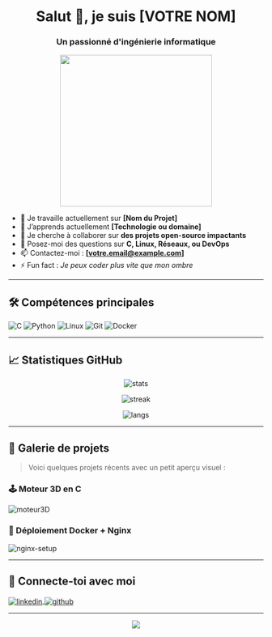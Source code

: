 <h1 align="center">Salut 👋, je suis [VOTRE NOM]</h1>
<h3 align="center">Un passionné d'ingénierie informatique</h3>

<p align="center">
  <img src="https://media.giphy.com/media/qgQUggAC3Pfv687qPC/giphy.gif" width="300"/>
</p>

- 🔭 Je travaille actuellement sur **[Nom du Projet]**
- 🌱 J’apprends actuellement **[Technologie ou domaine]**
- 👯 Je cherche à collaborer sur **des projets open-source impactants**
- 💬 Posez-moi des questions sur **C, Linux, Réseaux, ou DevOps**
- 📫 Contactez-moi : **[votre.email@example.com]**
- ⚡ Fun fact : *Je peux coder plus vite que mon ombre*

---

## 🛠️ Compétences principales

![C](https://img.shields.io/badge/C-%2300599C.svg?style=flat&logo=c&logoColor=white)
![Python](https://img.shields.io/badge/Python-3670A0?style=flat&logo=python&logoColor=ffdd54)
![Linux](https://img.shields.io/badge/Linux-FCC624?style=flat&logo=linux&logoColor=black)
![Git](https://img.shields.io/badge/Git-F05032?style=flat&logo=git&logoColor=white)
![Docker](https://img.shields.io/badge/Docker-2496ED?style=flat&logo=docker&logoColor=white)

---

## 📈 Statistiques GitHub

<p align="center">
  <img src="https://github-readme-stats.vercel.app/api?username=VOTRE_USERNAME&show_icons=true&theme=radical" alt="stats" />
</p>

<p align="center">
  <img src="https://github-readme-streak-stats.herokuapp.com/?user=VOTRE_USERNAME&theme=radical" alt="streak" />
</p>

<p align="center">
  <img src="https://github-readme-stats.vercel.app/api/top-langs/?username=VOTRE_USERNAME&layout=compact&theme=radical" alt="langs" />
</p>

---

## 📸 Galerie de projets

> Voici quelques projets récents avec un petit aperçu visuel :

### 🕹️ Moteur 3D en C
![moteur3D](https://user-images.githubusercontent.com/00000000/00000000-00000000-0000-0000-000000000000.gif)

### 🔧 Déploiement Docker + Nginx
![nginx-setup](https://user-images.githubusercontent.com/00000000/00000000-00000000-0000-0000-000000000000.png)

---

## 🤝 Connecte-toi avec moi

<p align="left">
  <a href="https://linkedin.com/in/VOTRE-LINKEDIN" target="_blank">
    <img align="center" src="https://img.shields.io/badge/LinkedIn-0A66C2?style=flat&logo=linkedin&logoColor=white" alt="linkedin" />
  </a>
  <a href="https://github.com/VOTRE_USERNAME" target="_blank">
    <img align="center" src="https://img.shields.io/badge/GitHub-%23121011.svg?style=flat&logo=github&logoColor=white" alt="github" />
  </a>
</p>

---

<p align="center">
  <img src="https://readme-typing-svg.demolab.com/?lines=Bienvenue+sur+mon+GitHub!;Toujours+curieux,+toujours+en+train+d'apprendre...&center=true&width=500&height=50" />
</p>
